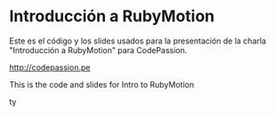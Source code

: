# Introducción a RubyMotion

Este es el código y los slides usados para la presentación de la charla "Introducción a RubyMotion" para CodePassion.

<http://codepassion.pe>


This is the code and slides for Intro to RubyMotion 

ty